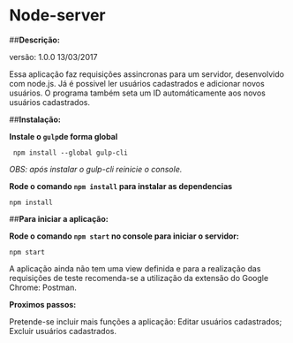 **Node-server**
===========
##**Descrição:**

versão: 1.0.0 13/03/2017


Essa aplicação faz requisições assincronas para um servidor, desenvolvido com node.js. Já é possivel ler usuários cadastrados e adicionar novos usuários.
O programa também seta um ID automáticamente aos novos usuários cadastrados. 
  
##**Instalação:**

**Instale o ```gulp```de forma global**

 ``` npm install --global gulp-cli```

*OBS: após instalar o gulp-cli reinicie o console.*

**Rode o comando ```npm install``` para instalar as dependencias**

  ```npm install```
  
 
##**Para iniciar a aplicação:**
 
 **Rode o comando ```npm start``` no console para iniciar o servidor:**
 
 ```npm start```
 
 A aplicação ainda não tem uma view definida e para a realização das requisições de teste recomenda-se a utilização da extensão do Google Chrome: Postman.
 
**Proximos passos:**
 
 Pretende-se incluir mais funções a aplicação: Editar usuários cadastrados; Excluir usuários cadastrados.
 